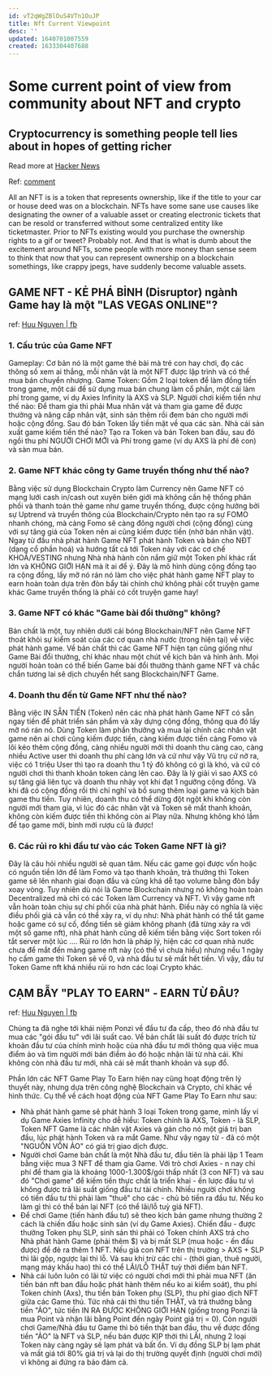 ```yaml
---
id: vT2qWgZBlOuS4VTn1OuJP
title: Nft Current Viewpoint
desc: ''
updated: 1640701007559
created: 1633304407688
---
```

# Some current point of view from community about NFT and crypto

## Cryptocurrency is something people tell lies about in hopes of getting richer

Read more at [Hacker News](https://news.ycombinator.com/item?id=28640636)

Ref: [comment](https://news.ycombinator.com/item?id=28643185)

All an NFT is is a token that represents ownership, like if the title to your car or house deed was on a blockchain.
NFTs have some sane use causes like designating the owner of a valuable asset or creating electronic tickets that can be resold or transferred without some centralized entity like ticketmaster.
Prior to NFTs existing would you purchase the ownership rights to a gif or tweet? Probably not. And that is what is dumb about the excitement around NFTs, some people with more money than sense seem to think that now that you can represent ownership on a blockchain somethings, like crappy jpegs, have suddenly become valuable assets.

## GAME NFT - KẺ PHÁ BỈNH (Disruptor) ngành Game hay là một "LAS VEGAS ONLINE"?
ref: [Huu Nguyen | fb](https://www.facebook.com/nhtuat/posts/10158248990824249)

### 1. Cấu trúc của Game NFT
Gameplay: Cơ bản nó là một game thẻ bài mà trẻ con hay chơi, đọ các thông số xem ai thắng, mỗi nhân vật là một NFT được lập trình và có thể mua bán chuyển nhượng.
Game Token: Gồm 2 loại token để làm đồng tiền trong game, một cái để sử dụng mua bán chung làm cổ phần, một cái làm phí trong game, ví dụ Axies Infinity là AXS và SLP. 
Người chơi kiếm tiền như thế nào: Để tham gia thì phải Mua nhân vật và tham gia game để được thưởng và nâng cấp nhân vật, sinh sản thêm rồi đem bán cho người mới hoặc cộng đồng. Sau đó bán Token lấy tiền mặt về qua các sàn.
Nhà cái sản xuất game kiếm tiền thế nào? Tạo ra Token và bán Token ban đầu, sau đó ngồi thu phí NGƯỜI CHƠI MỚI và Phí trong game (ví dụ AXS là phí đẻ con) và sàn mua bán.

### 2. Game NFT khác công ty Game truyền thống như thế nào?
Bằng việc sử dụng Blockchain Crypto làm Currency nên Game NFT có mạng lưới cash in/cash out xuyên biên giới mà không cần hệ thống phân phối và thanh toán thẻ game như game truyền thống, được cộng hưởng bởi sự Uptrend và truyền thông của Blockchain/Crypto nên tạo ra sự FOMO nhanh chóng, mà càng Fomo sẽ càng đông người chơi (cộng đồng) cùng với sự tăng giá của Token nên ai cũng kiếm được tiền (nhờ bán nhân vật). Ngay từ đầu nhà phát hành Game NFT phát hành Token và bán cho NĐT (dạng cổ phần hoá) và hướng tất cả tới Token này với các cơ chế KHOÁ/VESTING nhưng Nhà nhà hành còn nắm giữ một Token phí khác rất lớn và KHÔNG GIỚI HẠN mà ít ai để ý.
Đây là mô hình dùng cộng đồng tạo ra cộng đồng, lấy mỡ nó rán nó làm cho việc phát hành game NFT play to earn hoàn toàn dựa trên đòn bẩy tài chính chứ không phải cốt truyện game khác Game truyền thống là phải có cốt truyện game hay!

### 3. Game NFT có khác "Game bài đổi thưởng" không?
Bản chất là một, tuy nhiên dưới cái bóng Blockchain/NFT nên Game NFT thoát khỏi sự kiểm soát của các cơ quan nhà nước (trong hiện tại) về việc phát hành game. Về bản chất thì các Game NFT hiện tạn cũng giống như Game Bài đổi thưởng, chỉ khác nhau một chút về kịch bản và hình ảnh. 
Mọi người hoàn toàn có thể biến Game bài đổi thưởng thành game NFT và chắc chắn tương lai sẽ dịch chuyển hết sang Blockchain/NFT Game.  

### 4. Doanh thu đến từ Game NFT như thế nào?
Bằng việc IN SẴN TIỀN (Token) nên các nhà phát hành Game NFT có sẵn ngay tiền để phát triển sản phẩm và xây dựng cộng đồng, thông qua đó lấy mỡ nó rán nó. Dùng Token làm phần thưởng và mua lại chính các nhân vật game nên ai chơi cũng kiếm được tiền, càng kiếm được tiền càng Fomo và lôi kéo thêm cộng đồng, càng nhiều người mới thì doanh thu càng cao, càng nhiều Active user thì doanh thu phí càng lớn và cứ như vậy Vũ trụ cứ nở ra, việc có 1 triệu User thì tạo ra doanh thu 1 tỷ đô không có gì là khó, và cứ có người chơi thì thanh khoản token càng lên cao. Đây là lý giải vì sao AXS có sự tăng giá liên tục và doanh thu nhảy vọt khi đạt 1 ngưỡng cộng đồng.
Và khi đã có cộng đồng rồi thì chỉ nghĩ và bổ sung thêm loại game và kịch bản game thu tiền. Tuy nhiên, doanh thu có thể dừng đột ngột khi không còn người mới tham gia, vì lúc đó các nhân vật và Token sẽ mất thanh khoản, không còn kiếm được tiền thì không còn ai Play nữa. Nhưng không khó lắm để tạo game mới, bình mới rượu cũ là được!

### 6. Các rủi ro khi đầu tư vào các Token Game NFT là gì?
Đây là câu hỏi nhiều người sẽ quan tâm. Nếu các game gọi được vốn hoặc có nguồn tiền lớn để làm Fomo và tạo thanh khoản, trả thưởng thì Token game sẽ lên nhanh giai đoạn đầu và cũng khá dễ tạo volume bằng đòn bẩy xoay vòng. Tuy nhiên dù nói là Game Blockchain nhưng nó không hoàn toàn Decentralized mà chỉ có các Token làm Currency và NFT. Vì vậy game nft vẫn hoàn toàn chịu sự chi phối của nhà phát hành. Điều này có nghĩa là việc điều phối giá cả vẫn có thể xảy ra, ví dụ như: Nhà phát hành có thể tắt game hoặc game có sự cố, đồng tiền sẽ giảm không phanh (đã từng xảy ra với một số game nft), nhà phát hành cũng dễ kiếm tiền bằng việc Sort token rồi tắt server một lúc ....
Rủi ro lớn hơn là pháp lý, hiện các cơ quan nhà nước chưa để mắt đến mảng game nft này (có thể vì chưa hiểu) nhưng nếu 1 ngày họ cấm game thì Token sẽ về 0, và nhà đầu tư sẽ mất hết tiền. Vì vậy, đầu tư Token Game nft khá nhiều rủi ro hơn các loại Crypto khác.

## CẠM BẪY "PLAY TO EARN" - EARN TỪ ĐÂU?
ref: [Huu Nguyen | fb](https://www.facebook.com/nhtuat/posts/10158256014649249)

Chúng ta đã nghe tới khái niệm Ponzi về đầu tư đa cấp, theo đó nhà đầu tư mua các "gói đầu tư" với lãi suất cao. Về bản chất lãi suất đó được trích từ khoản đầu tư của chính mình hoặc của nhà đầu tư mới thông qua việc mua điểm ảo và tìm người mới bán điểm ảo đó hoặc nhận lãi từ nhà cái. Khi không còn nhà đầu tư mới, nhà cái sẽ mất thanh khoản và sụp đổ.

Phần lớn các NFT Game Play To Earn hiện nay cũng hoạt động trên lý thuyết này, nhưng dựa trên công nghệ Blockchain và Crypto, chỉ khác về hình thức. Cụ thể về cách hoạt động của NFT Game Play To Earn như sau:

- Nhà phát hành game sẽ phát hành 3 loại Token trong game, mình lấy ví dụ Game Axies Infinity cho dễ hiểu: Token chính là AXS, Token -  là SLP, Token NFT Game là các nhân vật Axies và gán cho nó một giá trị ban đầu, lúc phát hành Token và ra mắt Game. Như vậy ngay từ -  đã có một "NGUỒN VỐN ẢO" có giá trị giao dịch được.
- Người chơi Game bản chất là một Nhà đầu tư, đầu tiên là phải lập 1 Team bằng việc mua 3 NFT để tham gia Game.  Với trò chơi Axies - n nay chi phí để tham gia là khoảng 1000-1.300$/gói thấp nhất (3 con NFT) và sau đó "Chơi game" để kiếm tiền thực chất là triển khai - ến lược đầu tư vì không được trả lãi suất giống đầu tư tài chính. Nhiều người chơi không có tiền đầu tư thì phải làm "thuê" cho các -  chủ bỏ tiền ra đầu tư. Nếu ko làm gì thì có thể bán lại NFT (có thể lãi/lỗ tuỳ giá NFT).
- Để chơi Game (tiến hành đầu tư) sẽ theo kịch bản game nhưng thường 2 cách là chiến đấu hoặc sinh sản (ví dụ Game Axies). Chiến đấu -  được thưởng Token phụ SLP, sinh sản thì phải có Token chính AXS trả cho Nhà phát hành Game (phải thêm $) và bị mất SLP (mua hoặc - ến đấu được) để đẻ ra thêm 1 NFT. Nếu giá con NFT trên thị trường > AXS + SLP thì lãi gộp, ngược lại thì lỗ. Và sau khi trừ các chi -  (thời gian, thuê người, mạng máy khấu hao) thì có thể LÃI/LỖ THẬT tuỳ thời điểm bán NFT. 
- Nhà cái luôn luôn có lãi từ việc có người chơi mới thì phải mua NFT (ăn tiền bán nft ban đầu hoặc phát hành thêm nếu ko ai kiểm soát), thu phí Token chính (Axs), thu tiền bán Token phụ (SLP), thu phí giao dịch NFT giữa các Game thủ. Tức nhà cái thì thu tiền THẬT, và trả thưởng bằng tiền "ẢO", tức tiền IN RA ĐƯỢC KHÔNG GIỚI HẠN (giống trong Ponzi là mua Point và nhận lãi bằng Point đến ngày Point giá trị = 0). Còn người chơi Game/Nhà đầu tư Game thì bỏ tiền thật ban đầu, thu về được đống tiền "ẢO" là NFT và SLP, nếu bán được KỊP thời thì LÃI, nhưng 2 loại Token này càng ngày sẽ lạm phát và bất ổn. Ví dụ đồng SLP bị lạm phát và mất giá tới 80% giá trị và lại do thị trường quyết định (người chơi mới) vì không ai đứng ra bảo đảm cả. 
